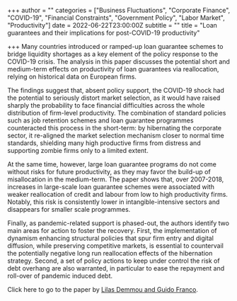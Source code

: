 +++
author = ""
categories = ["Business Fluctuations", "Corporate Finance", "COVID-19", "Financial Constraints", "Government Policy", "Labor Market", "Productivity"]
date = 2022-06-22T23:00:00Z
subtitle = ""
title = "Loan guarantees and their implications for post-COVID-19 productivity"

+++
Many countries introduced or ramped-up loan guarantee schemes to bridge liquidity shortages as a key element of the policy response to the COVID-19 crisis. The analysis in this paper discusses the potential short and medium-term effects on productivity of loan guarantees via reallocation, relying on historical data on European firms.

The findings suggest that, absent policy support, the COVID-19 shock had the potential to seriously distort market selection, as it would have raised sharply the probability to face financial difficulties across the whole distribution of firm-level productivity. The combination of standard policies such as job retention schemes and loan guarantee programmes counteracted this process in the short-term: by hibernating the corporate sector, it re-aligned the market selection mechanism closer to normal time standards, shielding many high productive firms from distress and supporting zombie firms only to a limited extent.

At the same time, however, large loan guarantee programs do not come without risks for future productivity, as they may favor the build-up of misallocation in the medium-term. The paper shows that, over 2007-2018, increases in large-scale loan guarantee schemes were associated with weaker reallocation of credit and labour from low to high productivity firms. Notably, this risk is consistently lower in intangible-intensive sectors and disappears for smaller scale programmes.

Finally, as pandemic-related support is phased-out, the authors identify two main areas for action to foster the recovery. First, the implementation of dynamism enhancing structural policies that spur firm entry and digital diffusion, while preserving competitive markets, is essential to countervail the potentially negative long run reallocation effects of the hibernation strategy. Second, a set of policy actions to keep under control the risk of debt overhang are also warranted, in particular to ease the repayment and roll-over of pandemic induced debt.

Click here to go to the paper by [Lilas Demmou and Guido Franco](https://www.oecd-ilibrary.org/economics/from-hibernation-to-reallocation-loan-guarantees-and-their-implications-for-post-covid-19-productivity_2f4a4c20-en).